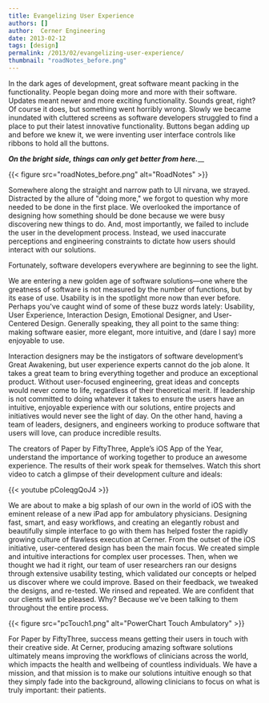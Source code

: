 ```yaml
---
title: Evangelizing User Experience
authors: []
author:  Cerner Engineering
date: 2013-02-12
tags: [design]
permalink: /2013/02/evangelizing-user-experience/
thumbnail: "roadNotes_before.png"
---
```


In the dark ages of development, great software meant packing in the functionality. People began doing more and more with their software. Updates meant newer and more exciting functionality. Sounds great, right? Of course it does, but something went horribly wrong. Slowly we became inundated with cluttered screens as software developers struggled to find a place to put their latest innovative functionality. Buttons began adding up and before we knew it, we were inventing user interface controls like ribbons to hold all the buttons.

_**On the bright side, things can only get better from here.**___

{{< figure src="roadNotes_before.png" alt="RoadNotes" >}}

Somewhere along the straight and narrow path to UI nirvana, we strayed. Distracted by the allure of "doing more," we forgot to question why more needed to be done in the first place. We overlooked the importance of designing how something should be done because we were busy discovering new things to do. And, most importantly, we failed to include the user in the development process. Instead, we used inaccurate perceptions and engineering constraints to dictate how users should interact with our solutions.

Fortunately, software developers everywhere are beginning to see the light.

We are entering a new golden age of software solutions—one where the greatness of software is not measured by the number of functions, but by its ease of use. Usability is in the spotlight more now than ever before. Perhaps you've caught wind of some of these buzz words lately: Usability, User Experience, Interaction Design, Emotional Designer, and User-Centered Design. Generally speaking, they all point to the same thing: making software easier, more elegant, more intuitive, and (dare I say) more enjoyable to use.

Interaction designers may be the instigators of software development’s Great Awakening, but user experience experts cannot do the job alone. It takes a great team to bring everything together and produce an exceptional product. Without user-focused engineering, great ideas and concepts would never come to life, regardless of their theoretical merit. If leadership is not committed to doing whatever it takes to ensure the users have an intuitive, enjoyable experience with our solutions, entire projects and initiatives would never see the light of day. On the other hand, having a team of leaders, designers, and engineers working to produce software that users will love, can produce incredible results.

The creators of Paper by FiftyThree, Apple’s iOS App of the Year, understand the importance of working together to produce an awesome experience. The results of their work speak for themselves. Watch this short video to catch a glimpse of their development culture and ideals:

{{< youtube pCoIeqgQoJ4 >}}

We are about to make a big splash of our own in the world of iOS with the eminent release of a new iPad app for ambulatory physicians. Designing fast, smart, and easy workflows, and creating an elegantly robust and beautifully simple interface to go with them has helped foster the rapidly growing culture of flawless execution at Cerner. From the outset of the iOS initiative, user-centered design has been the main focus. We created simple and intuitive interactions for complex user processes. Then, when we thought we had it right, our team of user researchers ran our designs through extensive usability testing, which validated our concepts or helped us discover where we could improve. Based on their feedback, we tweaked the designs, and re-tested. We rinsed and repeated. We are confident that our clients will be pleased. Why? Because we’ve been talking to them throughout the entire process.

{{< figure src="pcTouch1.png" alt="PowerChart Touch Ambulatory" >}}

For Paper by FiftyThree, success means getting their users in touch with their creative side. At Cerner, producing amazing software solutions ultimately means improving the workflows of clinicians across the world, which impacts the health and wellbeing of countless individuals. We have a mission, and that mission is to make our solutions intuitive enough so that they simply fade into the background, allowing clinicians to focus on what is truly important: their patients.
